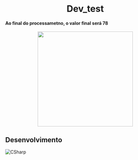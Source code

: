 <h1 align="center">Dev_test</h1>

<h4>Ao final do processametno, o valor final será 78</h4>

<p align="center">
<img src="https://github.com/Glrodrigo/Dev_test/assets/SumResponse.png" width="300px">
<p align="center">

    
<h2> Desenvolvimento </h2>

![CSharp](https://img.shields.io/badge/-CSHARP-blue)
    
</div>

